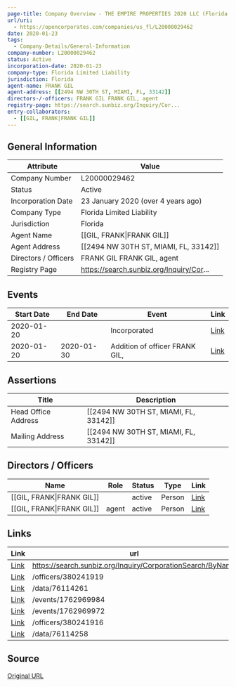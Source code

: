 ```yaml
---
page-title: Company Overview - THE EMPIRE PROPERTIES 2020 LLC (Florida - L20000029462)
url/uri:
  - https://opencorporates.com/companies/us_fl/L20000029462
date: 2020-01-23
tags:
  - Company-Details/General-Information
company-number: L20000029462
status: Active
incorporation-date: 2020-01-23
company-type: Florida Limited Liability
jurisdiction: Florida
agent-name: FRANK GIL
agent-address: [[2494 NW 30TH ST, MIAMI, FL, 33142]]
directors-/-officers: FRANK GIL FRANK GIL, agent
registry-page: https://search.sunbiz.org/Inquiry/Cor...
entry-collaborators:
  - [[GIL, FRANK|FRANK GIL]]
---
```


## General Information
| Attribute          | Value                                       |
|--------------------|---------------------------------------------|
| Company Number     | L20000029462                                |
| Status             | Active                                      |
| Incorporation Date | 23 January 2020 (over 4 years ago)          |
| Company Type       | Florida Limited Liability                   |
| Jurisdiction       | Florida                                     |
| Agent Name         | [[GIL, FRANK\|FRANK GIL]]                   |
| Agent Address      | [[2494 NW 30TH ST, MIAMI, FL, 33142]]       |
| Directors / Officers | FRANK GIL FRANK GIL, agent                  |
| Registry Page      | https://search.sunbiz.org/Inquiry/Cor...    |

## Events

| Start Date | End Date   | Event                                                   | Link |
|------------|------------|-------------------------------------------------------|------|
| 2020-01-20 |            | Incorporated                                            | [Link](https://opencorporates.com/events/1762969984) |
| 2020-01-20 | 2020-01-30 | Addition of officer FRANK GIL,                          | [Link](https://opencorporates.com/events/1762969972) |

## Assertions
| Title               | Description                                             |
|---------------------|---------------------------------------------------------|
| Head Office Address | [[2494 NW 30TH ST, MIAMI, FL, 33142]]                   |
| Mailing Address     | [[2494 NW 30TH ST, MIAMI, FL, 33142]]                   |

## Directors / Officers
| Name                 | Role            | Status     | Type        | Link |
|----------------------|-----------------|------------|-------------|------|
| [[GIL, FRANK\|FRANK GIL]] |                 | active     | Person      | [Link](https://opencorporates.com/officers/380241916) |
| [[GIL, FRANK\|FRANK GIL]] | agent           | active     | Person      | [Link](https://opencorporates.com/officers/380241919) |

## Links
| Link   | url                            
|--------|--------------------------------|
| [Link](https://search.sunbiz.org/Inquiry/CorporationSearch/ByName) |https://search.sunbiz.org/Inquiry/CorporationSearch/ByName|
| [Link](/officers/380241919) |/officers/380241919           |
| [Link](/data/76114261) |/data/76114261                |
| [Link](/events/1762969984) |/events/1762969984            |
| [Link](/events/1762969972) |/events/1762969972            |
| [Link](/officers/380241916) |/officers/380241916           |
| [Link](/data/76114258) |/data/76114258                |

## Source
[Original URL](https://opencorporates.com/companies/us_fl/L20000029462)
